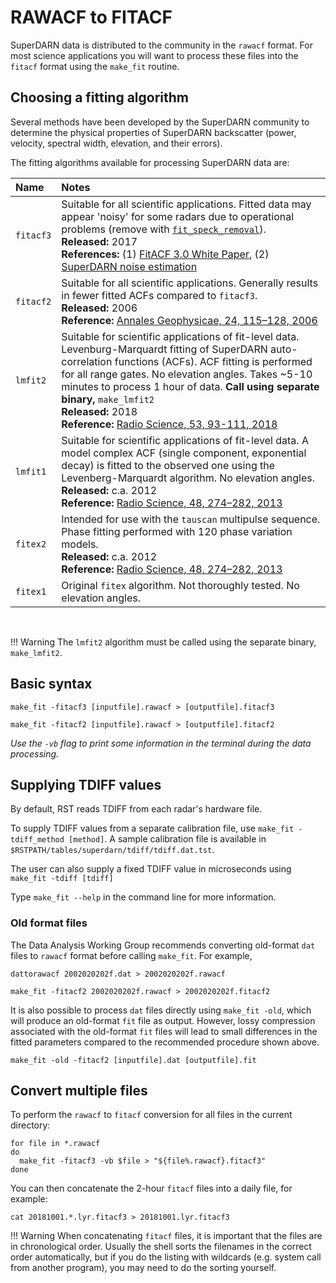<!--
(C) copyright 2019 University Centre in Svalbard (UNIS)
author: Emma Bland, UNIS

Modifications: 2022-06 Emma Bland (UNIS) Added fitting algorithm descriptions and updated examples
-->
# RAWACF to FITACF

SuperDARN data is distributed to the community in the `rawacf` format. For most science applications you will want to process these files into the `fitacf` format using the `make_fit` routine.

## Choosing a fitting algorithm

Several methods have been developed by the SuperDARN community to determine the physical properties of SuperDARN backscatter (power, velocity, spectral width, elevation, and their errors).

The fitting algorithms available for processing SuperDARN data are:

| Name       | Notes |
| :----------| :-----------|
| `fitacf3`  | Suitable for all scientific applications. Fitted data may appear 'noisy' for some radars due to operational problems (remove with [`fit_speck_removal`](despecking.md)).<br>**Released:** 2017 <br>**References:** (1) [FitACF 3.0 White Paper](https://superdarn.github.io/dawg/files/sup_material/FITACF3_white_paper.pdf), (2) [SuperDARN noise estimation](https://doi.org/10.1029/2022RS007449)|
| `fitacf2`  | Suitable for all scientific applications. Generally results in fewer fitted ACFs compared to `fitacf3`. <br>**Released:** 2006<br>**Reference:** [Annales Geophysicae, 24, 115–128, 2006](https://doi.org/10.5194/angeo-24-115-2006) |
| `lmfit2`   | Suitable for scientific applications of fit-level data. Levenburg-Marquardt fitting of SuperDARN auto-correlation functions (ACFs). ACF fitting is performed for all range gates. No elevation angles. Takes ~5-10 minutes to process 1 hour of data. **Call using separate binary,** `make_lmfit2` <br>**Released:** 2018<br>**Reference:** [Radio Science, 53, 93-111, 2018](10.1002/2017RS006450) |
| `lmfit1`   | Suitable for scientific applications of fit-level data. A model complex ACF (single component, exponential decay) is fitted to the observed one using the Levenberg-Marquardt algorithm. No elevation angles. <br>**Released:** c.a. 2012<br>**Reference:** [Radio Science, 48, 274–282, 2013](doi:10.1002/rds.20031) |
| `fitex2` | Intended for use with the `tauscan` multipulse sequence. Phase fitting performed with 120 phase variation models. <br>**Released:** c.a. 2012<br>**Reference:** [Radio Science, 48, 274–282, 2013](doi:10.1002/rds.20031) |
| `fitex1` | Original `fitex` algorithm. Not thoroughly tested. No elevation angles. |

<br>

!!! Warning
    The `lmfit2` algorithm must be called using the separate binary, `make_lmfit2`.


## Basic syntax
```
make_fit -fitacf3 [inputfile].rawacf > [outputfile].fitacf3

make_fit -fitacf2 [inputfile].rawacf > [outputfile].fitacf2
```

*Use the `-vb` flag to print some information in the terminal during the data processing.*


## Supplying TDIFF values

By default, RST reads TDIFF from each radar's hardware file.

To supply TDIFF values from a separate calibration file, use `make_fit -tdiff_method [method]`. A sample calibration file is available in `$RSTPATH/tables/superdarn/tdiff/tdiff.dat.tst`.

The user can also supply a fixed TDIFF value in microseconds using `make_fit -tdiff [tdiff]`

Type `make_fit --help` in the command line for more information.


### Old format files
The Data Analysis Working Group recommends converting old-format `dat` files to `rawacf` format before calling `make_fit`. For example, 
```
dattorawacf 2002020202f.dat > 2002020202f.rawacf

make_fit -fitacf2 2002020202f.rawacf > 2002020202f.fitacf2
```

It is also possible to process `dat` files directly using `make_fit -old`, which will produce an old-format `fit` file as output. However, lossy compression associated with the old-format `fit` files will lead to small differences in the fitted parameters compared to the recommended procedure shown above. 
```
make_fit -old -fitacf2 [inputfile].dat [outputfile].fit
```


##  Convert multiple files
To perform the `rawacf` to `fitacf` conversion for all files in the current directory:
```
for file in *.rawacf
do 
  make_fit -fitacf3 -vb $file > "${file%.rawacf}.fitacf3"
done
```

You can then concatenate the 2-hour `fitacf` files into a daily file, for example:
```
cat 20181001.*.lyr.fitacf3 > 20181001.lyr.fitacf3
```

!!! Warning
    When concatenating `fitacf` files, it is important that the files are in chronological order. Usually the shell sorts the filenames in the correct order automatically, but if you do the listing with wildcards (e.g. system call from another program), you may need to do the sorting yourself.





